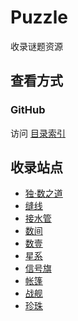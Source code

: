 # Puzzle

收录谜题资源

## 查看方式

### GitHub

访问 [目录索引](SUMMARY.md)

## 收录站点
- [独·数之道](http://www.sudokufans.org.cn/)
- [缝线](https://cn.puzzle-stitches.com/)
- [接水管](https://cn.puzzle-pipes.com/)
- [数间](https://cn.puzzle-heyawake.com/)
- [数壹](https://cn.puzzle-hitori.com/)
- [星系](https://cn.puzzle-galaxies.com/)
- [信号旗](https://cn.puzzle-shingoki.com/)
- [帐篷](https://cn.puzzle-tents.com/)
- [战舰](https://cn.puzzle-battleships.com/)
- [珍珠](https://cn.puzzle-masyu.com/)